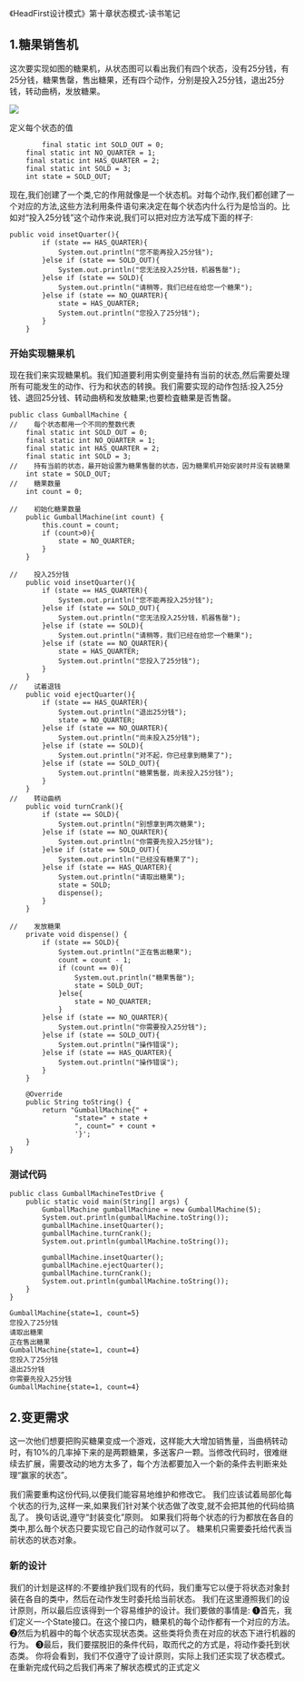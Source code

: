 《HeadFirst设计模式》第十章状态模式-读书笔记

## 1.糖果销售机

这次要实现如图的糖果机，从状态图可以看出我们有四个状态，没有25分钱，有25分钱，糖果售罄，售出糖果，还有四个动作，分别是投入25分钱，退出25分钱，转动曲柄，发放糖果。

![](http://cos.rain1024.com/markdown/image-20191108074709235.png)



定义每个状态的值

```
		final static int SOLD_OUT = 0;
    final static int NO_QUARTER = 1;
    final static int HAS_QUARTER = 2;
    final static int SOLD = 3;
    int state = SOLD_OUT;
```

现在,我们创建了一个类,它的作用就像是一个状态机。对每个动作,我们都创建了一个对应的方法,这些方法利用条件语句来决定在每个状态内什么行为是恰当的。比如对“投入25分钱”这个动作来说,我们可以把对应方法写成下面的样子:

```
public void insetQuarter(){
        if (state == HAS_QUARTER){
            System.out.println("您不能再投入25分钱");
        }else if (state == SOLD_OUT){
            System.out.println("您无法投入25分钱，机器售罄");
        }else if (state == SOLD){
            System.out.println("请稍等，我们已经在给您一个糖果");
        }else if (state == NO_QUARTER){
            state = HAS_QUARTER;
            System.out.println("您投入了25分钱");
        }
    }
```

### 开始实现糖果机

现在我们来实现糖果机。我们知道要利用实例变量持有当前的状态,然后需要处理所有可能发生的动作、行为和状态的转换。我们需要实现的动作包括:投入25分钱、退回25分钱、转动曲柄和发放糖果;也要检査糖果是否售罄。

```
public class GumballMachine {
//    每个状态都用一个不同的整数代表
    final static int SOLD_OUT = 0;
    final static int NO_QUARTER = 1;
    final static int HAS_QUARTER = 2;
    final static int SOLD = 3;
//    持有当前的状态，最开始设置为糖果售罄的状态，因为糖果机开始安装时并没有装糖果
    int state = SOLD_OUT;
//    糖果数量
    int count = 0;

//    初始化糖果数量
    public GumballMachine(int count) {
        this.count = count;
        if (count>0){
            state = NO_QUARTER;
        }
    }

//    投入25分钱
    public void insetQuarter(){
        if (state == HAS_QUARTER){
            System.out.println("您不能再投入25分钱");
        }else if (state == SOLD_OUT){
            System.out.println("您无法投入25分钱，机器售罄");
        }else if (state == SOLD){
            System.out.println("请稍等，我们已经在给您一个糖果");
        }else if (state == NO_QUARTER){
            state = HAS_QUARTER;
            System.out.println("您投入了25分钱");
        }
    }
//    试着退钱
    public void ejectQuarter(){
        if (state == HAS_QUARTER){
            System.out.println("退出25分钱");
            state = NO_QUARTER;
        }else if (state == NO_QUARTER){
            System.out.println("尚未投入25分钱");
        }else if (state == SOLD){
            System.out.println("对不起，你已经拿到糖果了");
        }else if (state == SOLD_OUT){
            System.out.println("糖果售罄，尚未投入25分钱");
        }
    }
//    转动曲柄
    public void turnCrank(){
        if (state == SOLD){
            System.out.println("别想拿到两次糖果");
        }else if (state == NO_QUARTER){
            System.out.println("你需要先投入25分钱");
        }else if (state == SOLD_OUT){
            System.out.println("已经没有糖果了");
        }else if (state == HAS_QUARTER){
            System.out.println("请取出糖果");
            state = SOLD;
            dispense();
        }
    }

//    发放糖果
    private void dispense() {
        if (state == SOLD){
            System.out.println("正在售出糖果");
            count = count - 1;
            if (count == 0){
                System.out.println("糖果售罄");
                state = SOLD_OUT;
            }else{
                state = NO_QUARTER;
            }
        }else if (state == NO_QUARTER){
            System.out.println("你需要投入25分钱");
        }else if (state == SOLD_OUT){
            System.out.println("操作错误");
        }else if (state == HAS_QUARTER){
            System.out.println("操作错误");
        }
    }
    
    @Override
    public String toString() {
        return "GumballMachine{" +
                "state=" + state +
                ", count=" + count +
                '}';
    }
}

```

### 测试代码

```
public class GumballMachineTestDrive {
    public static void main(String[] args) {
        GumballMachine gumballMachine = new GumballMachine(5);
        System.out.println(gumballMachine.toString());
        gumballMachine.insetQuarter();
        gumballMachine.turnCrank();
        System.out.println(gumballMachine.toString());

        gumballMachine.insetQuarter();
        gumballMachine.ejectQuarter();
        gumballMachine.turnCrank();
        System.out.println(gumballMachine.toString());
    }
}
```

```
GumballMachine{state=1, count=5}
您投入了25分钱
请取出糖果
正在售出糖果
GumballMachine{state=1, count=4}
您投入了25分钱
退出25分钱
你需要先投入25分钱
GumballMachine{state=1, count=4}
```

## 2.变更需求

这一次他们想要把购买糖果变成一个游戏，这样能大大增加销售量，当曲柄转动时，有10%的几率掉下来的是两颗糖果，多送客户一颗。当修改代码时，很难继续去扩展，需要改动的地方太多了，每个方法都要加入一个新的条件去判断来处理“赢家的状态”。

我们需要重构这份代码,以便我们能容易地维护和修改它。
我们应该试着局部化每个状态的行为,这样一来,如果我们针对某个状态做了改变,就不会把其他的代码给搞乱了。
换句话说,遵守“封装变化”原则。
如果我们将毎个状态的行为都放在各自的类中,那么毎个状态只要实现它自己的动作就可以了。
糖果机只需要委托给代表当前状态的状态对象。

### 新的设计

我们的计划是这样的:不要维护我们现有的代码，我们重写它以便于将状态对象封装在各自的类中，然后在动作发生时委托给当前状态。
我们在这里遵照我们的设计原则，所以最后应该得到一个容易维护的设计。我们要做的事情是:
➊首先，我们定义一-个State接口。在这个接口内，糖果机的每个动作都有一个对应的方法。
❷然后为机器中的每个状态实现状态类。这些类将负责在对应的状态下进行机器的行为。
❸最后，我们要摆脱旧的条件代码，取而代之的方式是，将动作委托到状态类。
你将会看到，我们不仅遵守了设计原则，实际上我们还实现了状态模式。在重新完成代码之后我们再来了解状态模式的正式定义

